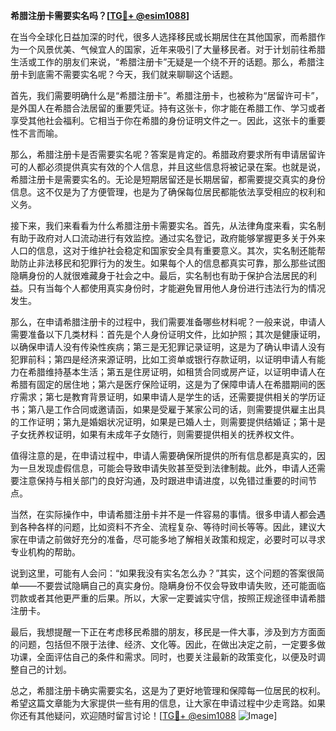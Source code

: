 **希腊注册卡需要实名吗？[[TG💪+ @esim1088](https://t.me/s/esim1088)]**

在当今全球化日益加深的时代，很多人选择移民或长期居住在其他国家，而希腊作为一个风景优美、气候宜人的国家，近年来吸引了大量移民者。对于计划前往希腊生活或工作的朋友们来说，“希腊注册卡”无疑是一个绕不开的话题。那么，希腊注册卡到底需不需要实名呢？今天，我们就来聊聊这个话题。

首先，我们需要明确什么是“希腊注册卡”。希腊注册卡，也被称为“居留许可卡”，是外国人在希腊合法居留的重要凭证。持有这张卡，你才能在希腊工作、学习或者享受其他社会福利。它相当于你在希腊的身份证明文件之一。因此，这张卡的重要性不言而喻。

那么，希腊注册卡是否需要实名呢？答案是肯定的。希腊政府要求所有申请居留许可的人都必须提供真实有效的个人信息，并且这些信息将被记录在案。也就是说，希腊注册卡是需要实名的。无论是短期居留还是长期居留，都需要提交真实的身份信息。这不仅是为了方便管理，也是为了确保每位居民都能依法享受相应的权利和义务。

接下来，我们来看看为什么希腊注册卡需要实名。首先，从法律角度来看，实名制有助于政府对人口流动进行有效监控。通过实名登记，政府能够掌握更多关于外来人口的信息，这对于维护社会稳定和国家安全具有重要意义。其次，实名制还能帮助防止非法移民和犯罪行为的发生。如果每个人的信息都真实可靠，那么那些试图隐瞒身份的人就很难藏身于社会之中。最后，实名制也有助于保护合法居民的利益。只有当每个人都使用真实身份时，才能避免冒用他人身份进行违法行为的情况发生。

那么，在申请希腊注册卡的过程中，我们需要准备哪些材料呢？一般来说，申请人需要准备以下几类材料：首先是个人身份证明文件，比如护照；其次是健康证明，以确保申请人没有传染性疾病；第三是无犯罪记录证明，这是为了确认申请人没有犯罪前科；第四是经济来源证明，比如工资单或银行存款证明，以证明申请人有能力在希腊维持基本生活；第五是住房证明，如租赁合同或房产证，以证明申请人在希腊有固定的居住地；第六是医疗保险证明，这是为了保障申请人在希腊期间的医疗需求；第七是教育背景证明，如果申请人是学生的话，还需要提供相关的学历证书；第八是工作合同或邀请函，如果是受雇于某家公司的话，则需要提供雇主出具的工作证明；第九是婚姻状况证明，如果是已婚人士，则需要提供结婚证；第十是子女抚养权证明，如果有未成年子女随行，则需要提供相关的抚养权文件。

值得注意的是，在申请过程中，申请人需要确保所提供的所有信息都是真实的，因为一旦发现虚假信息，可能会导致申请失败甚至受到法律制裁。此外，申请人还需要注意保持与相关部门的良好沟通，及时跟进申请进度，以免错过重要的时间节点。

当然，在实际操作中，申请希腊注册卡并不是一件容易的事情。很多申请人都会遇到各种各样的问题，比如资料不齐全、流程复杂、等待时间长等等。因此，建议大家在申请之前做好充分的准备，尽可能多地了解相关政策和规定，必要时可以寻求专业机构的帮助。

说到这里，可能有人会问：“如果我没有实名怎么办？”其实，这个问题的答案很简单——不要尝试隐瞒自己的真实身份。隐瞒身份不仅会导致申请失败，还可能面临罚款或者其他更严重的后果。所以，大家一定要诚实守信，按照正规途径申请希腊注册卡。

最后，我想提醒一下正在考虑移民希腊的朋友，移民是一件大事，涉及到方方面面的问题，包括但不限于法律、经济、文化等。因此，在做出决定之前，一定要多做功课，全面评估自己的条件和需求。同时，也要关注最新的政策变化，以便及时调整自己的计划。

总之，希腊注册卡确实需要实名，这是为了更好地管理和保障每一位居民的权利。希望这篇文章能为大家提供一些有用的信息，让大家在申请过程中少走弯路。如果你还有其他疑问，欢迎随时留言讨论！[[TG💪+ @esim1088](https://t.me/s/esim1088) ![Image](https://i.postimg.cc/4NQfJmqS/Snipaste-2025-05-13-00-14-12.png)]